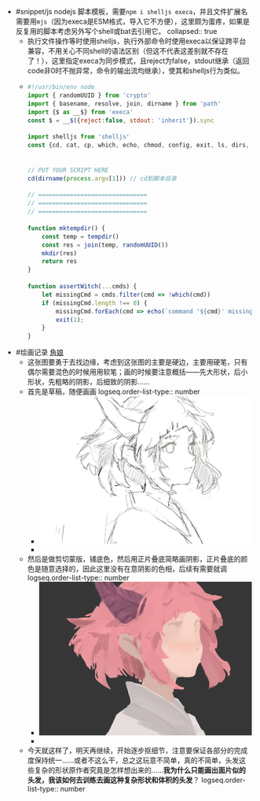 - #snippet/js nodejs 脚本模板，需要`npm i shelljs execa`，并且文件扩展名需要用`mjs`（因为execa是ESM格式，导入它不方便），这里颇为蛋疼，如果是反复用的脚本考虑另外写个shell或bat去引用它。
  collapsed:: true
	- 执行文件操作等时使用shelljs，执行外部命令时使用execa以保证跨平台兼容，不用关心不同shell的语法区别（但这不代表这差别就不存在了！），这里指定execa为同步模式，且reject为false，stdout继承（返回code非0时不抛异常，命令的输出流均继承），使其和shelljs行为类似。
	- ```js
	  #!/usr/bin/env node
	  import { randomUUID } from 'crypto'
	  import { basename, resolve, join, dirname } from 'path'
	  import {$ as __$} from 'execa'
	  const $ = __$({reject:false, stdout: 'inherit'}).sync
	  
	  import shelljs from 'shelljs'
	  const {cd, cat, cp, which, echo, chmod, config, exit, ls, dirs, env, error, uniq, touch, test, mkdir, tempdir, tail, sort, set, sed, rm, pwd, pushd, popd, find, grep, head, ln, mv} = shelljs
	  
	  
	  // PUT YOUR SCRIPT HERE
	  cd(dirname(process.argv[1])) // cd到脚本目录
	  
	  // ===============================
	  // ===============================
	  // ===============================
	  
	  function mktempdir() {
	      const temp = tempdir()
	      const res = join(temp, randomUUID())
	      mkdir(res)
	      return res
	  }
	  
	  function assertWitch(...cmds) {
	      let missingCmd = cmds.filter(cmd => !which(cmd))
	      if (missingCmd.length !== 0) {
	          missingCmd.forEach(cmd => echo(`command '${cmd}' missing`));
	          exit(1);
	      }
	  }
	  ```
- #绘画记录 [角娘](((6695495e-9292-4751-95d0-fd9f26c6a7fa)))
	- 这张图要勇于去找边缘，考虑到这张图的主要是硬边，主要用硬笔，只有偶尔需要混色的时候用用软笔；画的时候要注意概括——先大形状，后小形状，先粗略的阴影，后细致的阴影……
	- 首先是草稿，随便画画
	  logseq.order-list-type:: number
		- ![0000017.png](../assets/0000017_1721233012826_0.png)
		-
	- 然后是做剪切蒙版，铺底色，然后用正片叠底简略画阴影，正片叠底的颜色是随意选择的，因此这里没有在意阴影的色相，后续有需要就调
	  logseq.order-list-type:: number
		- ![0000059.png](../assets/0000059_1721233094386_0.png)
		-
	- 今天就这样了，明天再继续，开始逐步抠细节，注意要保证各部分的完成度保持统一……或者不这么干，总之这玩意不简单，真的不简单，头发这些复杂的形状原作者究竟是怎样想出来的……**我为什么只能画出面片似的头发，我该如何去训练去画这种复杂形状和体积的头发**？
	  logseq.order-list-type:: number